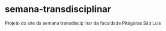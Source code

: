 # semana-transdisciplinar
Projeto do site da semana transdisciplinar da faculdade Pitágoras São Luis
